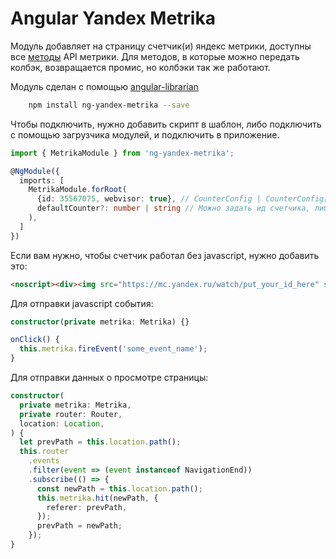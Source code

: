 # Angular Yandex Metrika
Модуль добавляет на страницу счетчик(и) яндекс метрики, доступны все [методы](https://yandex.ru/support/metrika/objects/method-reference.xml) API метрики.
Для методов, в которые можно передать колбэк, возвращается промис, но колбэки так же работают.

Модуль сделан с помощью [angular-librarian](https://github.com/gonzofish/angular-librarian)

```sh
    npm install ng-yandex-metrika --save
```

Чтобы подключить, нужно добавить скрипт в шаблон, либо подключить с помощью загрузчика модулей, и подключить в приложение.
```typescript
import { MetrikaModule } from 'ng-yandex-metrika';

@NgModule({
  imports: [
    MetrikaModule.forRoot(
      {id: 35567075, webvisor: true}, // CounterConfig | CounterConfig[]
      defaultCounter?: number | string // Можно задать ид счетчика, либо порядковый номер в массиве.
    ),
  ]
})
```

Если вам нужно, чтобы счетчик работал без javascript, нужно добавить это:
```html
<noscript><div><img src="https://mc.yandex.ru/watch/put_your_id_here" style="position:absolute; left:-9999px;" alt="" /></div></noscript>
```

Для отправки javascript события:
```typescript
constructor(private metrika: Metrika) {}

onClick() {
  this.metrika.fireEvent('some_event_name');
}
```

Для отправки данных о просмотре страницы:
```typescript
constructor(
  private metrika: Metrika,
  private router: Router,
  location: Location,
) {
  let prevPath = this.location.path();
  this.router
    .events
    .filter(event => (event instanceof NavigationEnd))
    .subscribe(() => {
      const newPath = this.location.path();
      this.metrika.hit(newPath, {
        referer: prevPath,
      });
      prevPath = newPath;
    });
}
```
